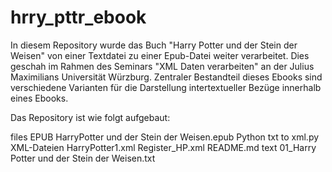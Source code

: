 # hrry_pttr_ebook

In diesem Repository wurde das Buch "Harry Potter und der Stein der Weisen" von einer Textdatei zu einer Epub-Datei weiter verarbeitet. Dies geschah im Rahmen des Seminars "XML Daten verarbeiten" an der Julius Maximilians Universität Würzburg. Zentraler Bestandteil dieses Ebooks sind verschiedene Varianten für die Darstellung intertextueller Bezüge innerhalb eines Ebooks. 

Das Repository ist wie folgt aufgebaut:

  files
    EPUB
      HarryPotter und der Stein der Weisen.epub
    Python
      txt to xml.py
    XML-Dateien
      HarryPotter1.xml
      Register_HP.xml
  README.md
    text
      01_Harry Potter und der Stein der Weisen.txt
    
